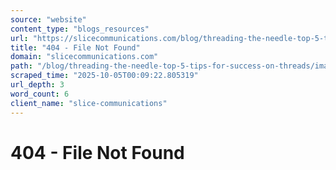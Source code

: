 ```yaml
---
source: "website"
content_type: "blogs_resources"
url: "https://slicecommunications.com/blog/threading-the-needle-top-5-tips-for-success-on-threads/image5-6"
title: "404 - File Not Found"
domain: "slicecommunications.com"
path: "/blog/threading-the-needle-top-5-tips-for-success-on-threads/image5-6"
scraped_time: "2025-10-05T00:09:22.805319"
url_depth: 3
word_count: 6
client_name: "slice-communications"
---
```


# 404 - File Not Found